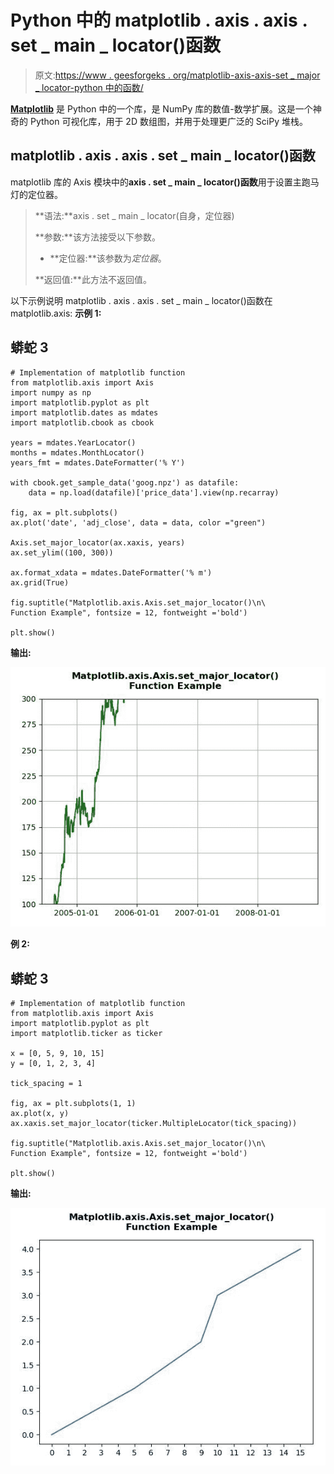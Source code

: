 # Python 中的 matplotlib . axis . axis . set _ main _ locator()函数

> 原文:[https://www . geesforgeks . org/matplotlib-axis-axis-set _ major _ locator-python 中的函数/](https://www.geeksforgeeks.org/matplotlib-axis-axis-set_major_locator-function-in-python/)

[**Matplotlib**](https://www.geeksforgeeks.org/python-introduction-matplotlib/) 是 Python 中的一个库，是 NumPy 库的数值-数学扩展。这是一个神奇的 Python 可视化库，用于 2D 数组图，并用于处理更广泛的 SciPy 堆栈。

## matplotlib . axis . axis . set _ main _ locator()函数

matplotlib 库的 Axis 模块中的**axis . set _ main _ locator()函数**用于设置主跑马灯的定位器。

> **语法:**axis . set _ main _ locator(自身，定位器)
> 
> **参数:**该方法接受以下参数。
> 
> *   **定位器:**该参数为*定位器*。
> 
> **返回值:**此方法不返回值。

以下示例说明 matplotlib . axis . axis . set _ main _ locator()函数在 matplotlib.axis:
**示例 1:**

## 蟒蛇 3

```
# Implementation of matplotlib function 
from matplotlib.axis import Axis
import numpy as np 
import matplotlib.pyplot as plt 
import matplotlib.dates as mdates 
import matplotlib.cbook as cbook 

years = mdates.YearLocator()    
months = mdates.MonthLocator()   
years_fmt = mdates.DateFormatter('% Y') 

with cbook.get_sample_data('goog.npz') as datafile: 
    data = np.load(datafile)['price_data'].view(np.recarray) 

fig, ax = plt.subplots() 
ax.plot('date', 'adj_close', data = data, color ="green") 

Axis.set_major_locator(ax.xaxis, years) 
ax.set_ylim((100, 300)) 

ax.format_xdata = mdates.DateFormatter('% m') 
ax.grid(True) 

fig.suptitle("Matplotlib.axis.Axis.set_major_locator()\n\
Function Example", fontsize = 12, fontweight ='bold') 

plt.show()
```

**输出:**

![](img/0fd147ea3639bbdfc103b17b9696da5a.png)

**例 2:**

## 蟒蛇 3

```
# Implementation of matplotlib function 
from matplotlib.axis import Axis
import matplotlib.pyplot as plt 
import matplotlib.ticker as ticker 

x = [0, 5, 9, 10, 15] 
y = [0, 1, 2, 3, 4] 

tick_spacing = 1

fig, ax = plt.subplots(1, 1) 
ax.plot(x, y) 
ax.xaxis.set_major_locator(ticker.MultipleLocator(tick_spacing))

fig.suptitle("Matplotlib.axis.Axis.set_major_locator()\n\
Function Example", fontsize = 12, fontweight ='bold') 

plt.show()
```

**输出:**

![](img/fed88ffd09ca8f3b2083de28707f0976.png)